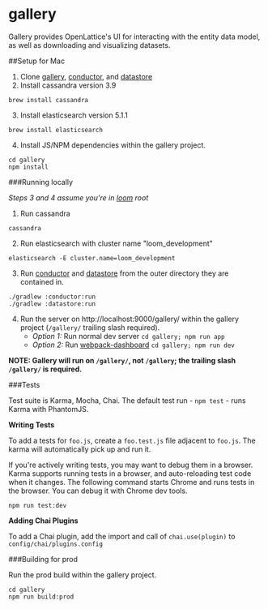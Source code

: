 # gallery

Gallery provides OpenLattice's UI for interacting with the entity data model, as well as downloading and visualizing datasets.


##Setup for Mac

1. Clone [gallery](https://github.com/kryptnostic/gallery), [conductor](https://github.com/dataloom/conductor), and [datastore](https://github.com/dataloom/datastore)
2. Install cassandra version 3.9
```
brew install cassandra
```
3. Install elasticsearch version 5.1.1
```
brew install elasticsearch
```
4. Install JS/NPM dependencies within the gallery project.

```
cd gallery
npm install
```


###Running locally

*Steps 3 and 4 assume you're in [loom](https://github.com/dataloom/loom) root*

1. Run cassandra
```
cassandra
```
2. Run elasticsearch with cluster name "loom_development"
```
elasticsearch -E cluster.name=loom_development
```
3. Run [conductor](https://github.com/dataloom/conductor) and [datastore](https://github.com/dataloom/datastore) from the outer directory they are contained in.
```
./gradlew :conductor:run
./gradlew :datastore:run
```
4. Run the server on http://localhost:9000/gallery/ within the gallery project (`/gallery/` trailing slash required).
    * *Option 1:* Run normal dev server `cd gallery; npm run app`
    * *Option 2:* Run [webpack-dashboard](https://www.npmjs.com/package/webpack-dashboard) `cd gallery; npm run dev`

**NOTE: Gallery will run on `/gallery/`, not `/gallery`; the trailing slash `/gallery/` is required.**

###Tests

Test suite is Karma, Mocha, Chai. The default test run - `npm test` - runs Karma with PhantomJS.

**Writing Tests**

To add a tests for `foo.js`, create a `foo.test.js` file adjacent to `foo.js`. The karma will automatically pick up and run it.

If you're actively writing tests, you may want to debug them in a browser.
Karma supports running tests in a browser, and auto-reloading test code when it changes.
The following command starts Chrome and runs tests in the browser. You can debug it with Chrome dev tools.
```
npm run test:dev
```

**Adding Chai Plugins**

To add a Chai plugin, add the import and call of `chai.use(plugin)` to `config/chai/plugins.config`


###Building for prod

Run the prod build within the gallery project.
```
cd gallery
npm run build:prod
```
